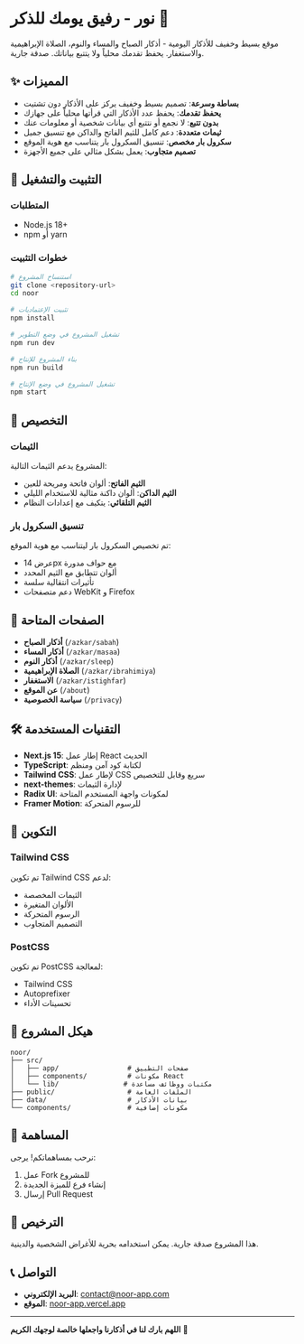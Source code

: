 # نور - رفيق يومك للذكر 🌟

موقع بسيط وخفيف للأذكار اليومية - أذكار الصباح والمساء والنوم، الصلاة الإبراهيمية والاستغفار. يحفظ تقدمك محلياً ولا يتتبع بياناتك. صدقة جارية.

## ✨ المميزات

- **بساطة وسرعة**: تصميم بسيط وخفيف يركز على الأذكار دون تشتيت
- **يحفظ تقدمك**: يحفظ عدد الأذكار التي قرأتها محلياً على جهازك
- **بدون تتبع**: لا نجمع أو نتتبع أي بيانات شخصية أو معلومات عنك
- **ثيمات متعددة**: دعم كامل للثيم الفاتح والداكن مع تنسيق جميل
- **سكرول بار مخصص**: تنسيق السكرول بار يتناسب مع هوية الموقع
- **تصميم متجاوب**: يعمل بشكل مثالي على جميع الأجهزة

## 🚀 التثبيت والتشغيل

### المتطلبات
- Node.js 18+ 
- npm أو yarn

### خطوات التثبيت
```bash
# استنساخ المشروع
git clone <repository-url>
cd noor

# تثبيت الإعتماديات
npm install

# تشغيل المشروع في وضع التطوير
npm run dev

# بناء المشروع للإنتاج
npm run build

# تشغيل المشروع في وضع الإنتاج
npm start
```

## 🎨 التخصيص

### الثيمات
المشروع يدعم الثيمات التالية:
- **الثيم الفاتح**: ألوان فاتحة ومريحة للعين
- **الثيم الداكن**: ألوان داكنة مثالية للاستخدام الليلي
- **الثيم التلقائي**: يتكيف مع إعدادات النظام

### تنسيق السكرول بار
تم تخصيص السكرول بار ليتناسب مع هوية الموقع:
- عرض 14px مع حواف مدورة
- ألوان تتطابق مع الثيم المحدد
- تأثيرات انتقالية سلسة
- دعم متصفحات WebKit و Firefox

## 📱 الصفحات المتاحة

- **أذكار الصباح** (`/azkar/sabah`)
- **أذكار المساء** (`/azkar/masaa`)
- **أذكار النوم** (`/azkar/sleep`)
- **الصلاة الإبراهيمية** (`/azkar/ibrahimiya`)
- **الاستغفار** (`/azkar/istighfar`)
- **عن الموقع** (`/about`)
- **سياسة الخصوصية** (`/privacy`)

## 🛠️ التقنيات المستخدمة

- **Next.js 15**: إطار عمل React الحديث
- **TypeScript**: لكتابة كود آمن ومنظم
- **Tailwind CSS**: لإطار عمل CSS سريع وقابل للتخصيص
- **next-themes**: لإدارة الثيمات
- **Radix UI**: لمكونات واجهة المستخدم المتاحة
- **Framer Motion**: للرسوم المتحركة

## 🔧 التكوين

### Tailwind CSS
تم تكوين Tailwind CSS لدعم:
- الثيمات المخصصة
- الألوان المتغيرة
- الرسوم المتحركة
- التصميم المتجاوب

### PostCSS
تم تكوين PostCSS لمعالجة:
- Tailwind CSS
- Autoprefixer
- تحسينات الأداء

## 📁 هيكل المشروع

```
noor/
├── src/
│   ├── app/                 # صفحات التطبيق
│   ├── components/          # مكونات React
│   └── lib/                # مكتبات ووظائف مساعدة
├── public/                  # الملفات العامة
├── data/                    # بيانات الأذكار
└── components/              # مكونات إضافية
```

## 🌟 المساهمة

نرحب بمساهماتكم! يرجى:
1. عمل Fork للمشروع
2. إنشاء فرع للميزة الجديدة
3. إرسال Pull Request

## 📄 الترخيص

هذا المشروع صدقة جارية. يمكن استخدامه بحرية للأغراض الشخصية والدينية.

## 📞 التواصل

- **البريد الإلكتروني**: contact@noor-app.com
- **الموقع**: [noor-app.vercel.app](https://noor-app.vercel.app)

---

**اللهم بارك لنا في أذكارنا واجعلها خالصة لوجهك الكريم** 🙏
